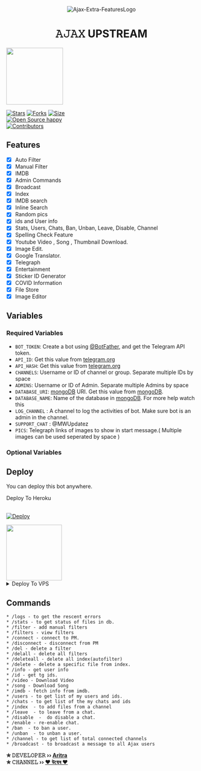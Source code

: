 <p align="center">
  <img src="https://telegra.ph/file/89e6769b723b5a7aa66d0.jpg" alt="Ajax-Extra-FeaturesLogo">
</p>
<h1 align="center">
  <b>𝙰𝙹𝙰𝚇 UPSTREAM</b>
</h1>

<a href="https://t.me/HoiChoiTvAddaa">
  <img src="https://img.shields.io/badge/JOIN-black?logo=telegram" width="150">


[![Stars](https://img.shields.io/github/stars/Aritra-01/Ajax-Upstream?style=flat-square&color=green)](https://github.com/Aritra-01/Ajax-Upstream/stargazers)
[![Forks](https://img.shields.io/github/forks/Aritra-01/Ajax-Upstream?style=flat-square&color=blue)](https://github.com/Aritra-01/Ajax-Upstream/fork)
[![Size](https://img.shields.io/github/repo-size/Aritra-01/Ajax-Upstream?style=flat-square&color=red)](https://github.com/Aritra-01/Ajax-Upstream)   
[![Open Source happy ](https://badges.frapsoft.com/os/v2/open-source.svg?v=103)](https://github.com/Aritra-01/Ajax-Upstream)   
[![Contributors](https://img.shields.io/github/contributors/Aritra-01/Ajax-Upstream-Features?style=flat-square&color=green)](https://github.com/Aritra-01/Ajax-Upstream/graphs/contributors)
## Features

- [x] Auto Filter
- [x] Manual Filter
- [x] IMDB
- [x] Admin Commands
- [x] Broadcast
- [x] Index
- [x] IMDB search
- [x] Inline Search
- [x] Random pics
- [x] ids and User info 
- [x] Stats, Users, Chats, Ban, Unban, Leave, Disable, Channel
- [x] Spelling Check Feature
- [x] Youtube Video , Song , Thumbnail Download.
- [x] Image Edit.
- [x] Google Translator.
- [x] Telegraph
- [x] Entertainment
- [x] Sticker ID Generator
- [x] COVID Information
- [x] File Store
- [X] Image Editor

## Variables

### Required Variables
* `BOT_TOKEN`: Create a bot using [@BotFather](https://telegram.dog/BotFather), and get the Telegram API token.
* `API_ID`: Get this value from [telegram.org](https://my.telegram.org/apps)
* `API_HASH`: Get this value from [telegram.org](https://my.telegram.org/apps)
* `CHANNELS`: Username or ID of channel or group. Separate multiple IDs by space
* `ADMINS`: Username or ID of Admin. Separate multiple Admins by space
* `DATABASE_URI`: [mongoDB](https://www.mongodb.com) URI. Get this value from [mongoDB](https://www.mongodb.com).
* `DATABASE_NAME`: Name of the database in [mongoDB](https://www.mongodb.com). For more help watch this 
* `LOG_CHANNEL` : A channel to log the activities of bot. Make sure bot is an admin in the channel.
* `SUPPORT_CHAT` : @MWUpdatez
* `PICS`: Telegraph links of images to show in start message.( Multiple images can be used seperated by space )
### Optional Variables

## Deploy
You can deploy this bot anywhere.


<summary>Deploy To Heroku</summary>
<br>
<p>
<a href="https://heroku.com/deploy?template=https://github.com/Aritra-01/Ajax-Upstream">
  <img src="https://www.herokucdn.com/deploy/button.svg" alt="Deploy">
</a>
</p>

<a href="https://t.me/HoiChoiTvAddaa">
  <img src="https://img.shields.io/badge/How%20to-Deploy-red?logo=telegram" width="147">
</a><br>

<details><summary>Deploy To VPS</summary>
<p>
<pre>
git clone https://github.com/Aritra-01/Ajax-Upstream
# Install Packages
pip3 install -r requirements.txt
Edit info.py with variables as given below then run bot
python3 bot.py
</pre>
</p>
</details>


## Commands
```
* /logs - to get the rescent errors
* /stats - to get status of files in db.
* /filter - add manual filters
* /filters - view filters
* /connect - connect to PM.
* /disconnect - disconnect from PM
* /del - delete a filter
* /delall - delete all filters
* /deleteall - delete all index(autofilter)
* /delete - delete a specific file from index.
* /info - get user info
* /id - get tg ids.
* /video - Download Video
* /song - Download Song
* /imdb - fetch info from imdb.
* /users - to get list of my users and ids.
* /chats - to get list of the my chats and ids 
* /index  - to add files from a channel
* /leave  - to leave from a chat.
* /disable  -  do disable a chat.
* /enable - re-enable chat.
* /ban  - to ban a user.
* /unban  - to unban a user.
* /channel - to get list of total connected channels
* /broadcast - to broadcast a message to all Ajax users
```

<b>✮ 𝙳𝙴𝚅𝙴𝙻𝙾𝙿𝙴𝚁 ›› [Aritra](https://t.me/AritraSpeaketh)</b>                                                                                                                                                                                     
<b>✮ 𝙲𝙷𝙰𝙽𝙽𝙴𝙻 ›› [♥️ উন্মেষ ♥️](https://t.me/HoiChoiTvAddaa)</b>
